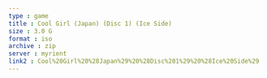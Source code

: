 ```yaml
---
type : game
title : Cool Girl (Japan) (Disc 1) (Ice Side)
size : 3.0 G
format : iso
archive : zip
server : myrient
link2 : Cool%20Girl%20%28Japan%29%20%28Disc%201%29%20%28Ice%20Side%29
---
```

